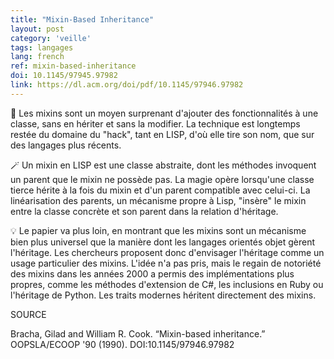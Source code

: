 ```yaml
---
title: "Mixin-Based Inheritance"
layout: post
category: 'veille'
tags: langages
lang: french
ref: mixin-based-inheritance
doi: 10.1145/97945.97982
link: https://dl.acm.org/doi/pdf/10.1145/97946.97982
---
```


🍨 Les mixins sont un moyen surprenant d'ajouter des fonctionnalités à une classe, sans en hériter et sans la modifier. La technique est longtemps restée du domaine du "hack", tant en LISP, d'où elle tire son nom, que sur des langages plus récents. 

🪄 Un mixin en LISP est une classe abstraite, dont les méthodes invoquent un parent que le mixin ne possède pas. La magie opère lorsqu'une classe tierce hérite à la fois du mixin et d'un parent compatible avec celui-ci. La linéarisation des parents, un mécanisme propre à Lisp, "insère" le mixin entre la classe concrète et son parent dans la relation d'héritage.

💡 Le papier va plus loin, en montrant que les mixins sont un mécanisme bien plus universel que la manière dont les langages orientés objet gèrent l'héritage. Les chercheurs proposent donc d'envisager l'héritage comme un usage particulier des mixins. L'idée n'a pas pris, mais le regain de notoriété des mixins dans les années 2000 a permis des implémentations plus propres, comme les méthodes d'extension de C#, les inclusions en Ruby ou l'héritage de Python. Les traits modernes héritent directement des mixins.

SOURCE

Bracha, Gilad and William R. Cook. “Mixin-based inheritance.” OOPSLA/ECOOP '90 (1990). DOI:10.1145/97946.97982